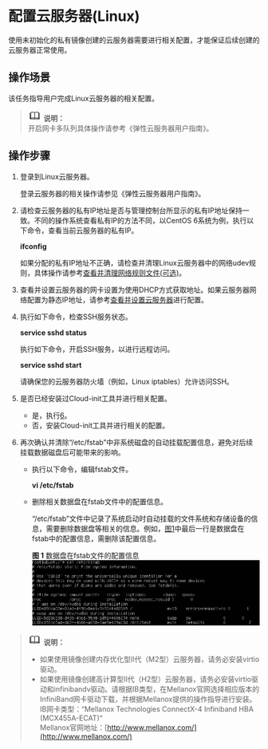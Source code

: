 # 配置云服务器\(Linux\)<a name="ZH-CN_TOPIC_0030713195"></a>

使用未初始化的私有镜像创建的云服务器需要进行相关配置，才能保证后续创建的云服务器正常使用。

## 操作场景<a name="section227620361544"></a>

该任务指导用户完成Linux云服务器的相关配置。

>![](public_sys-resources/icon-note.gif) **说明：**   
>开启网卡多队列具体操作请参考《弹性云服务器用户指南》。  

## 操作步骤<a name="zh-cn_topic_0029343617_sc687058f45ce495ca7025656d77764a6"></a>

1.  登录到Linux云服务器。

    登录云服务器的相关操作请参见《弹性云服务器用户指南》。


1.  请检查云服务器的私有IP地址是否与管理控制台所显示的私有IP地址保持一致。不同的操作系统查看私有IP的方法不同，以CentOS 6系统为例，执行以下命令，查看当前云服务器的私有IP。

    **ifconfig**

    如果分配的私有IP地址不正确，请检查并清理Linux云服务器中的网络udev规则，具体操作请参考[查看并清理网络规则文件\(可选\)](查看并清理网络规则文件(可选).md)。

2.  查看并设置云服务器的网卡设置为使用DHCP方式获取地址。如果云服务器网络配置为静态IP地址，请参考[查看并设置云服务器](查看并设置云服务器.md)进行配置。
3.  执行如下命令，检查SSH服务状态。

    **service sshd status**

    执行如下命令，开启SSH服务，以进行远程访问。

    **service sshd start**

    请确保您的云服务器防火墙（例如，Linux iptables）允许访问SSH。

4.  是否已经安装过Cloud-init工具并进行相关配置。
    -   是，执行[6](#zh-cn_topic_0029343617_li64998453175637)。
    -   否，安装Cloud-init工具并进行相关的配置。

5.  <a name="zh-cn_topic_0029343617_li64998453175637"></a>再次确认并清除“/etc/fstab”中非系统磁盘的自动挂载配置信息，避免对后续挂载数据磁盘后可能带来的影响。
    -   执行以下命令，编辑fstab文件。

        **vi /etc/fstab**


    -   删除相关数据盘在fstab文件中的配置信息。

        “/etc/fstab”文件中记录了系统启动时自动挂载的文件系统和存储设备的信息，需要删除数据盘等相关的信息。例如，[图1](#zh-cn_topic_0029343617_fig37197876175731)中最后一行是数据盘在fstab中的配置信息，需删除该配置信息。

        **图 1**  数据盘在fstab文件的配置信息<a name="zh-cn_topic_0029343617_fig37197876175731"></a>  
        ![](figures/数据盘在fstab文件的配置信息.png "数据盘在fstab文件的配置信息")




>![](public_sys-resources/icon-note.gif) **说明：**   
>-   如果使用镜像创建内存优化型II代（M2型）云服务器，请务必安装virtio驱动。  
>-   如果使用镜像创建高计算型II代（H2型）云服务器，请务必安装virtio驱动和infinibandv驱动。请根据IB类型，在Mellanox官网选择相应版本的InfiniBand网卡驱动下载，并根据Mellanox提供的操作指导进行安装。  
>    IB网卡类型：“Mellanox Technologies ConnectX-4 Infiniband HBA \(MCX455A-ECAT\)“  
>    Mellanox官网地址：[http://www.mellanox.com/](http://www.mellanox.com/)  


